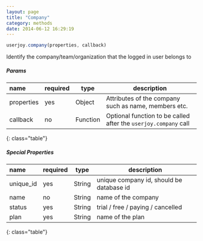 ```yaml
---
layout: page
title: "Company"
category: methods
date: 2014-06-12 16:29:19
---
```


~~~js
userjoy.company(properties, callback)
~~~

Identify the company/team/organization that the logged in user belongs to

##### Params

name       | required  | type      | description
:-----      | ------    | -----     | ------
properties | yes       | Object    | Attributes of the company such as name, members etc.
callback   | no        | Function  | Optional function to be called after the `userjoy.company` call
{: class="table"}

##### Special Properties

name       | required  | type      | description
:-----      | ------    | ------    | -----
unique_id  | yes       | String    | unique company id, should be database id
name       | no        | String    | name of the company
status     | yes       | String    | trial / free / paying / cancelled
plan       | yes       | String    | name of the plan
{: class="table"}
